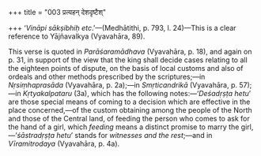 +++
title = "003 प्रत्यहन् देशदृष्टैश्"

+++
‘*Vināpi sākṣibhiḥ etc*.’—(Medhātithi, p. 793, l. 24)—This is a clear
reference to Yājñavalkya (Vyavahāra, 89).

This verse is quoted in *Parāśaramādhava* (Vyavahāra, p. 18), and again
on p. 31, in support of the view that the king shall decide cases
relating to all the eighteen points of dispute, on the basis of local
customs and also of ordeals and other methods prescribed by the
scriptures;—in *Nṛsiṃhaprasāda* (Vyavahāra, p. 2a);—in *Smṛticandrikā*
(Vyavahāra, p. 57);—in *Kṛtyakalpataru* (3a), which has the following
notes:—‘*Deśadṛṣṭa hetu*’ are those special means of coming to a
decision which are effective in the place concerned,—of the custom
obtaining among the people of the North and those of the Central land,
of feeding the person who comes to ask for the hand of a girl, which
*feeding* means a distinct promise to marry the girl,—‘*śāstradṛṣṭa
hetu*’ stands for *witnesses and the rest*;—and in *Vīramitrodaya*
(Vyavahāra, p. 4a).


